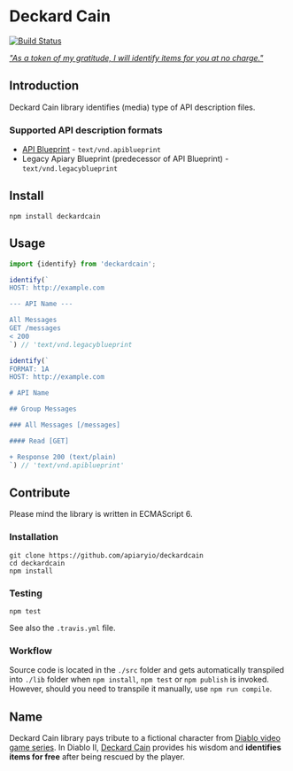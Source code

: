 # Deckard Cain

[![Build Status](https://travis-ci.org/apiaryio/deckardcain.svg?branch=master)](https://travis-ci.org/apiaryio/deckardcain)

[*"As a token of my gratitude, I will identify items for you at no charge."*](https://www.youtube.com/watch?v=TEMCYmIYouE)

## Introduction

Deckard Cain library identifies (media) type of API description files.

### Supported API description formats

- [API Blueprint](https://apiblueprint.org/) - `text/vnd.apiblueprint`
- Legacy Apiary Blueprint (predecessor of API Blueprint) - `text/vnd.legacyblueprint`

## Install

```
npm install deckardcain
```

## Usage

```javascript
import {identify} from 'deckardcain';

identify(`
HOST: http://example.com

--- API Name ---

All Messages
GET /messages
< 200
`) // 'text/vnd.legacyblueprint

identify(`
FORMAT: 1A
HOST: http://example.com

# API Name

## Group Messages

### All Messages [/messages]

#### Read [GET]

+ Response 200 (text/plain)
`) // 'text/vnd.apiblueprint'
```

## Contribute

Please mind the library is written in ECMAScript 6.

### Installation

```
git clone https://github.com/apiaryio/deckardcain
cd deckardcain
npm install
```

### Testing

```
npm test
```

See also the `.travis.yml` file.

### Workflow

Source code is located in the `./src` folder and gets automatically transpiled into `./lib` folder when `npm install`, `npm test` or `npm publish` is invoked. However, should you need to transpile it manually, use `npm run compile`.

## Name

Deckard Cain library pays tribute to a fictional character from [Diablo video game series](https://en.wikipedia.org/wiki/Diablo_%28series%29). In Diablo II, [Deckard Cain](https://en.wikipedia.org/wiki/Characters_of_Diablo#Deckard_Cain) provides his wisdom and **identifies items for free** after being rescued by the player.
